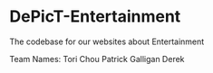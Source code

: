# DePicT-Entertainment
The codebase for our websites about Entertainment

Team Names:
Tori Chou
Patrick Galligan
Derek